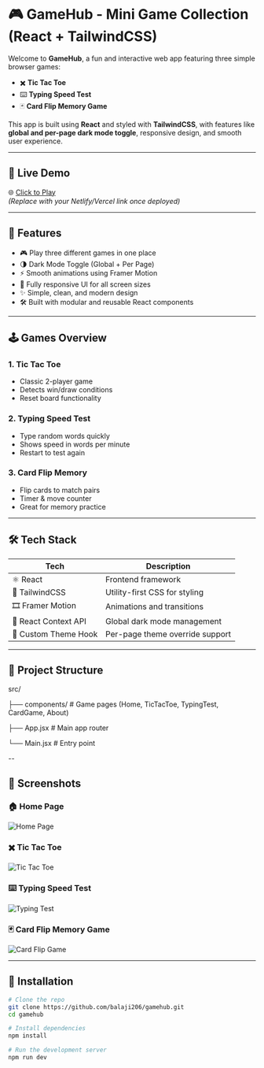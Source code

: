 # 🎮 GameHub - Mini Game Collection (React + TailwindCSS)

Welcome to **GameHub**, a fun and interactive web app featuring three simple browser games:

- ✖️ **Tic Tac Toe**
- ⌨️ **Typing Speed Test**
- 🃏 **Card Flip Memory Game**

This app is built using **React** and styled with **TailwindCSS**, with features like **global and per-page dark mode toggle**, responsive design, and smooth user experience.

---

## 🚀 Live Demo

🌐 [Click to Play](https://your-live-site-link.netlify.app)  
*(Replace with your Netlify/Vercel link once deployed)*

---

## 🧩 Features

- 🎮 Play three different games in one place
- 🌗 Dark Mode Toggle (Global + Per Page)
- ⚡ Smooth animations using Framer Motion
- 📱 Fully responsive UI for all screen sizes
- ✨ Simple, clean, and modern design
- 🛠 Built with modular and reusable React components

---

## 🕹️ Games Overview

### 1. **Tic Tac Toe**
- Classic 2-player game
- Detects win/draw conditions
- Reset board functionality

### 2. **Typing Speed Test**
- Type random words quickly
- Shows speed in words per minute
- Restart to test again

### 3. **Card Flip Memory**
- Flip cards to match pairs
- Timer & move counter
- Great for memory practice

---

## 🛠 Tech Stack

| Tech | Description |
|------|-------------|
| ⚛️ React | Frontend framework |
| 💨 TailwindCSS | Utility-first CSS for styling |
| 🎞 Framer Motion | Animations and transitions |
| 🌙 React Context API | Global dark mode management |
| 🎨 Custom Theme Hook | Per-page theme override support |

---

## 📂 Project Structure

src/

├── components/ # Game pages (Home, TicTacToe, TypingTest, CardGame, About)

├── App.jsx # Main app router

└── Main.jsx # Entry point

--

## 📸 Screenshots

### 🏠 Home Page
![Home Page](images/HomePage.png)

### ✖️ Tic Tac Toe
![Tic Tac Toe](images/TicTacToePage.png)

### ⌨️ Typing Speed Test
![Typing Test](images/TypingMasterPage.png)

### 🃏 Card Flip Memory Game
![Card Flip Game](images/CardClashpage.png)


---

## 📌 Installation

```bash
# Clone the repo
git clone https://github.com/balaji206/gamehub.git
cd gamehub

# Install dependencies
npm install

# Run the development server
npm run dev

